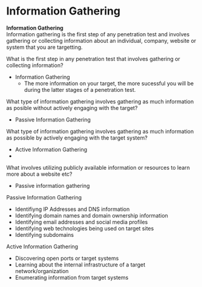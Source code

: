 # Information Gathering

**Information Gathering**\
Information gathering is the first step of any penetration test and involves gathering or collecting information about an individual, company, website or system that you are targetting.

What is the first step in any penetration test that involves gathering or collecting information?

* Information Gathering
  * The more information on your target, the more sucessful you will be during the latter stages of a penetration test.

What type of information gathering involves gathering as much information as posible without actively engaging with the target?

* Passive Information Gathering

What type of information gathering involves gathering as much information as possible by actively engaging with the target system?

* Active Information Gathering
*

What involves utilizing publicly available information or resources to learn more about a website etc?

* Passive information gathering

Passive Information Gathering

* Identifiyng IP Addresses and DNS information
* Identifying domain names and domain ownership information
* Identifying email addresses and social media profiles
* Identifying web technologies being used on target sites
* Identifying subdomains

Active Information Gathering

* Discovering open ports or target systems
* Learning about the internal infrastructure of a target network/organization
* Enumerating information from target systems
